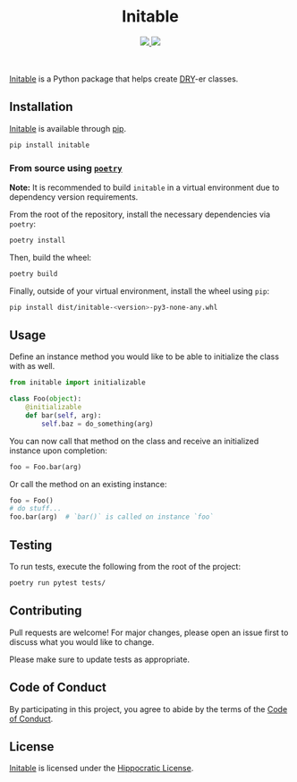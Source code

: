 <div align="center">
  <h1>Initable</h1>
  <a href=https://github.com/fourpeaksstudios/initable/releases/latest>
    <img src=https://img.shields.io/github/v/release/fourpeaksstudios/initable?style=flat-square>
  </a>
  <a href=https://github.com/fourpeaksstudios/initable/blob/master/LICENSE>
    <img src=https://img.shields.io/badge/license-HIP-994444?style=flat-square>
  </a>
  <br>
  <br>
  <br>
</div>

[Initable](https://github.com/fourpeaksstudios/initable) is a Python package that helps create [DRY](https://en.wikipedia.org/wiki/Don't_repeat_yourself)-er classes.

## Installation

[Initable](https://github.com/fourpeaksstudios/initable) is available through [pip](https://pypi.org/project/initable/).

```sh
pip install initable
```

### From source using [`poetry`](https://github.com/sdispater/poetry)

__Note:__ It is recommended to build `initable` in a virtual environment due to dependency version requirements.

From the root of the repository, install the necessary dependencies via `poetry`:

```sh
poetry install
```

Then, build the wheel:

```sh
poetry build
```

Finally, outside of your virtual environment, install the wheel using `pip`:

```sh
pip install dist/initable-<version>-py3-none-any.whl
```

## Usage

Define an instance method you would like to be able to initialize the class with as well.

```python
from initable import initializable

class Foo(object):
    @initializable
    def bar(self, arg):
        self.baz = do_something(arg)
```

You can now call that method on the class and receive an initialized instance upon completion:

```python
foo = Foo.bar(arg)
```

Or call the method on an existing instance:

```python
foo = Foo()
# do stuff...
foo.bar(arg)  # `bar()` is called on instance `foo`
```

## Testing

To run tests, execute the following from the root of the project:

```sh
poetry run pytest tests/
```

## Contributing

Pull requests are welcome! For major changes, please open an issue first to discuss what you would like to change.

Please make sure to update tests as appropriate.

## Code of Conduct

By participating in this project, you agree to abide by the terms of the [Code of Conduct](https://github.com/fourpeaksstudios/initable/blob/master/CODE_OF_CONDUCT.md).

## License

[Initable](https://github.com/fourpeaksstudios/initable) is licensed under the [Hippocratic License](https://github.com/fourpeaksstudios/initable/blob/master/LICENSE).
